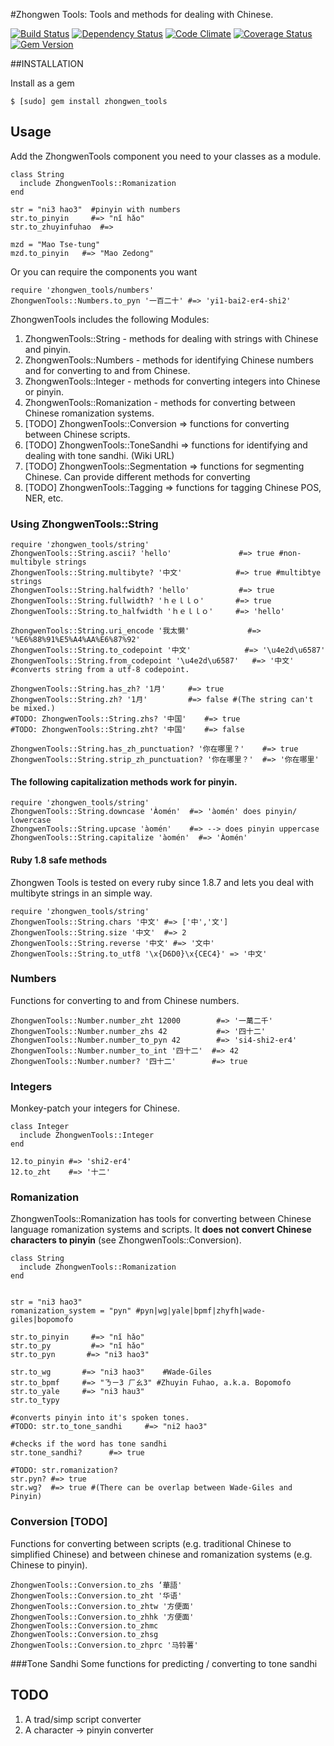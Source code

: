 #Zhongwen Tools:
Tools and methods for dealing with Chinese.

[![Build
Status](https://travis-ci.org/stevendaniels/zhongwen_tools.png?branch=master)](https://travis-ci.org/stevendaniels/zhongwen_tools) [![Dependency Status](https://gemnasium.com/stevendaniels/zhongwen_tools.png)](https://gemnasium.com/stevendaniels/zhongwen_tools) [![Code Climate](https://codeclimate.com/github/stevendaniels/zhongwen_tools.png)](https://codeclimate.com/github/stevendaniels/zhongwen_tools) [![Coverage Status](https://coveralls.io/repos/stevendaniels/zhongwen_tools/badge.png)](https://coveralls.io/r/stevendaniels/zhongwen_tools)
[![Gem Version](https://badge.fury.io/rb/zhongwen_tools.png)](http://badge.fury.io/rb/zhongwen_tools)

##INSTALLATION

Install as a gem

    $ [sudo] gem install zhongwen_tools

## Usage

Add the ZhongwenTools component you need to your classes as a module.

    class String
      include ZhongwenTools::Romanization
    end

    str = "ni3 hao3"  #pinyin with numbers
    str.to_pinyin     #=> "nǐ hǎo"
    str.to_zhuyinfuhao  #=>

    mzd = "Mao Tse-tung"
    mzd.to_pinyin   #=> "Mao Zedong"

Or you can require the components you want

    require 'zhongwen_tools/numbers'
    ZhongwenTools::Numbers.to_pyn '一百二十' #=> 'yi1-bai2-er4-shi2'

ZhongwenTools includes the following Modules:

1. ZhongwenTools::String - methods for dealing with strings with Chinese and pinyin.
2. ZhongwenTools::Numbers - methods for identifying Chinese numbers and for converting to and from Chinese.
3. ZhongwenTools::Integer - methods for converting integers into Chinese or pinyin.
4. ZhongwenTools::Romanization - methods for converting between Chinese romanization systems.
5. [TODO] ZhongwenTools::Conversion => functions for converting between Chinese scripts.
6. [TODO] ZhongwenTools::ToneSandhi => functions for identifying and dealing with tone sandhi. (Wiki URL)
7. [TODO] ZhongwenTools::Segmentation => functions for segmenting Chinese. Can provide different methods for converting
8. [TODO] ZhongwenTools::Tagging => functions for tagging Chinese POS, NER, etc.


### Using ZhongwenTools::String
    require 'zhongwen_tools/string'
    ZhongwenTools::String.ascii? 'hello'               #=> true #non-multibyle strings
    ZhongwenTools::String.multibyte? '中文'            #=> true #multibtye strings
    ZhongwenTools::String.halfwidth? 'hello'           #=> true
    ZhongwenTools::String.fullwidth? 'ｈｅｌｌｏ'       #=> true
    ZhongwenTools::String.to_halfwidth 'ｈｅｌｌｏ'     #=> 'hello'

    ZhongwenTools::String.uri_encode '我太懒'             #=> '%E6%88%91%E5%A4%AA%E6%87%92'
    ZhongwenTools::String.to_codepoint '中文'            #=> '\u4e2d\u6587'
    ZhongwenTools::String.from_codepoint '\u4e2d\u6587'   #=> '中文' #converts string from a utf-8 codepoint.

    ZhongwenTools::String.has_zh? '1月'     #=> true
    ZhongwenTools::String.zh? '1月'         #=> false #(The string can't be mixed.)
    #TODO: ZhongwenTools::String.zhs? '中国'    #=> true
    #TODO: ZhongwenTools::String.zht? '中国'    #=> false

    ZhongwenTools::String.has_zh_punctuation? '你在哪里？'    #=> true
    ZhongwenTools::String.strip_zh_punctuation? '你在哪里？'  #=> '你在哪里'

#### The following capitalization methods work for pinyin.
    require 'zhongwen_tools/string'
    ZhongwenTools::String.downcase 'Àomén'  #=> 'àomén' does pinyin/ lowercase
    ZhongwenTools::String.upcase 'àomén'    #=> --> does pinyin uppercase
    ZhongwenTools::String.capitalize 'àomén'  #=> 'Àomén'

#### Ruby 1.8 safe methods
Zhongwen Tools is tested on every ruby since 1.8.7 and lets you deal
with multibyte strings in an simple way.

    require 'zhongwen_tools/string'
    ZhongwenTools::String.chars '中文' #=> ['中','文']
    ZhongwenTools::String.size '中文'  #=> 2
    ZhongwenTools::String.reverse '中文' #=> '文中'
    ZhongwenTools::String.to_utf8 '\x{D6D0}\x{CEC4}' => '中文'


### Numbers
Functions for converting to and from Chinese numbers.

    ZhongwenTools::Number.number_zht 12000        #=> '一萬二千'
    ZhongwenTools::Number.number_zhs 42           #=> '四十二'
    ZhongwenTools::Number.number_to_pyn 42        #=> 'si4-shi2-er4'
    ZhongwenTools::Number.number_to_int '四十二'  #=> 42
    ZhongwenTools::Number.number? '四十二'        #=> true

### Integers
Monkey-patch your integers for Chinese.

    class Integer
      include ZhongwenTools::Integer
    end

    12.to_pinyin #=> 'shi2-er4'
    12.to_zht    #=> '十二'


### Romanization
ZhongwenTools::Romanization has tools for converting between Chinese language romanization systems and
scripts. It **does not convert Chinese characters to pinyin** (see ZhongwenTools::Conversion). 

    class String
      include ZhongwenTools::Romanization
    end


    str = "ni3 hao3"
    romanization_system = "pyn" #pyn|wg|yale|bpmf|zhyfh|wade-giles|bopomofo

    str.to_pinyin     #=> "nǐ hǎo"
    str.to_py         #=> "nǐ hǎo"
    str.to_pyn       #=> "ni3 hao3"

    str.to_wg       #=> "ni3 hao3"    #Wade-Giles
    str.to_bpmf     #=> "ㄋㄧ3 ㄏㄠ3" #Zhuyin Fuhao, a.k.a. Bopomofo
    str.to_yale     #=> "ni3 hau3"
    str.to_typy

    #converts pinyin into it's spoken tones.
    #TODO: str.to_tone_sandhi     #=> "ni2 hao3"

    #checks if the word has tone sandhi
    str.tone_sandhi?      #=> true

    #TODO: str.romanization?
    str.pyn? #=> true
    str.wg?  #=> true #(There can be overlap between Wade-Giles and Pinyin)


### Conversion [TODO]
Functions for converting between scripts (e.g. traditional Chinese to
simplified Chinese) and between chinese and romanization systems (e.g.
Chinese to pinyin).

    ZhongwenTools::Conversion.to_zhs ‘華語'
    ZhongwenTools::Conversion.to_zht '华语'
    ZhongwenTools::Conversion.to_zhtw '方便面'
    ZhongwenTools::Conversion.to_zhhk '方便面'
    ZhongwenTools::Conversion.to_zhmc
    ZhongwenTools::Conversion.to_zhsg
    ZhongwenTools::Conversion.to_zhprc '马铃薯'


###Tone Sandhi
Some functions for predicting / converting to tone sandhi


## TODO
1. A trad/simp script converter
2. A character -> pinyin converter
